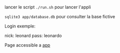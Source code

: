 lancer le script `./run.sh` pour lancer l'appli

`sqlite3 app/database.db` pour consulter la base fictive

Login exemple:

nick: leonard
pass: leonardo

Page accessible a [app](http://localhost:8080/index)
